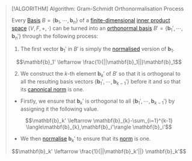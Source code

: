 >[!ALGORITHM] Algorithm: Gram-Schmidt Orthonormalisation Process
>
>Every [Basis](../../Bases/Basis.md) $B = \{\mathbf{b}_1,\cdots,\mathbf{b}_n\}$ of a [finite-dimensional](../../Bases/Dimension.md) [inner product space](Inner%20Product%20Space.md) $(V,F,+,\cdot)$ can be turned into an [orthonormal basis](Orthonormal%20Basis.md) $B' = \{\mathbf{b}_1',\cdots,\mathbf{b}_n'\}$ through the following process:
>
>1. The first vector $\mathbf{b}_1'$ in $B'$ is simply the [normalised](Canonical%20Norm.md) version of $\mathbf{b}_1$.
>
>$$\mathbf{b}_1' \leftarrow \frac{1}{||\mathbf{b}_1||}\mathbf{b}_1$$
>
>2. We construct the $k$-th element $\mathbf{b}_k'$ of $B'$ so that it is orthogonal to all the resulting basis vectors $\{\mathbf{b}_1', \cdots, \mathbf{b}_{k-1}'\}$ before it and so that its [canonical norm](Canonical%20Norm.md) is one.
>- Firstly, we ensure that $\mathbf{b}_k'$ is orthogonal to all $\{\mathbf{b}_1', \cdots, \mathbf{b}_{k-1}'\}$ by assigning it the following value.
>
>$$\mathbf{b}_k' \leftarrow \mathbf{b}_{k}-\sum_{i=1}^{k-1} \langle\mathbf{b}_{k},\mathbf{b}_i'\rangle \mathbf{b}_i'$$
>
>- We then [normalise](Canonical%20Norm.md) $\mathbf{b}_k'$ to ensure that its [norm](Canonical%20Norm.md) is one.
>
>$$\mathbf{b}_k' \leftarrow \frac{1}{||\mathbf{b}_k'||} \mathbf{b}_k'$$ 
>